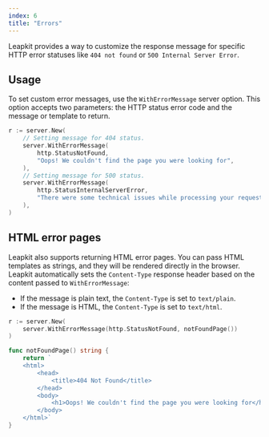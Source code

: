 ```yaml
---
index: 6
title: "Errors"
---
```


Leapkit provides a way to customize the response message for specific HTTP error statuses like `404 not found` or `500 Internal Server Error`.

## Usage

To set custom error messages, use the `WithErrorMessage` server option. This option accepts two parameters: the HTTP status error code and the message or template to return.

```go
r := server.New(
    // Setting message for 404 status.
	server.WithErrorMessage(
        http.StatusNotFound,
        "Oops! We couldn't find the page you were looking for",
    ),
    // Setting message for 500 status.
	server.WithErrorMessage(
        http.StatusInternalServerError,
        "There were some technical issues while processing your request",
    ),
)
```

## HTML error pages

Leapkit also supports returning HTML error pages. You can pass HTML templates as strings, and they will be rendered directly in the browser. Leapkit automatically sets the `Content-Type` response header based on the content passed to `WithErrorMessage`:

- If the message is plain text, the `Content-Type` is set to `text/plain`.
- If the message is HTML, the `Content-Type` is set to `text/html`.


```go
r := server.New(
    server.WithErrorMessage(http.StatusNotFound, notFoundPage())
)

func notFoundPage() string {
    return `
    <html>
        <head>
            <title>404 Not Found</title>
        </head>
        <body>
            <h1>Oops! We couldn't find the page you were looking for</h1
        </body>
    </html>`
}
```

